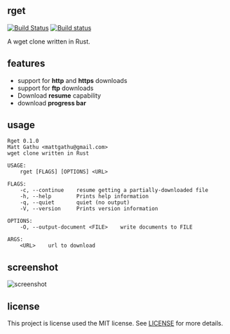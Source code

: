 ## rget

[![Build Status](https://travis-ci.org/mattgathu/rget.svg?branch=master)](https://travis-ci.org/mattgathu/rget)
[![Build status](https://ci.appveyor.com/api/projects/status/jyr43c87ee78bf7u?svg=true)](https://ci.appveyor.com/project/mattgathu/rget)

A wget clone written in Rust.

## features

* support for **http** and **https** downloads
* support for **ftp** downloads
* Download **resume** capability
* download **progress bar**

## usage

```
Rget 0.1.0
Matt Gathu <mattgathu@gmail.com>
wget clone written in Rust

USAGE:
    rget [FLAGS] [OPTIONS] <URL>

FLAGS:
    -c, --continue    resume getting a partially-downloaded file
    -h, --help        Prints help information
    -q, --quiet       quiet (no output)
    -V, --version     Prints version information

OPTIONS:
    -O, --output-document <FILE>    write documents to FILE

ARGS:
    <URL>    url to download

```

## screenshot

![screenshot](screenshot.png)

## license

This project is license used the MIT license. See [LICENSE](LICENSE) for more details.
